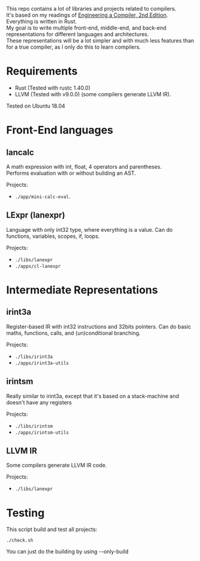 This repo contains a lot of libraries and projects related to compilers.  
It's based on my readings of [Engineering a Compiler, 2nd Edition](https://www.elsevier.com/books/engineering-a-compiler/cooper/978-0-12-088478-0).  
Everything is written in Rust.  
My goal is to write multiple front-end, middle-end, and back-end representations for different languages and architectures.  
These representations will be a lot simpler and with much less features than for a true compiler, as I only do this to learn compilers.  

# Requirements

- Rust (Tested with rustc 1.40.0)
- LLVM (Tested with v9.0.0) (some compilers generate LLVM IR).

Tested on Ubuntu 18.04

# Front-End languages

## lancalc

A math expression with int, float, 4 operators and parentheses.  
Performs evaluation with or without building an AST.

Projects:
- `./app/mini-calc-eval`.

## LExpr (lanexpr)

Language with only int32 type, where everything is a value. Can do functions, variables, scopes, if, loops.

Projects:
- `./libs/lanexpr`
- `./apps/cl-lanexpr`


# Intermediate Representations

## irint3a

Register-based IR with int32 instructions and 32bits pointers. Can do basic maths, functions, calls, and (un)conditional branching.

Projects:
- `./libs/irint3a`
- `./apps/irint3a-utils`

## irintsm

Really similar to irint3a, except that it's based on a stack-machine and doesn't have any registers

Projects:
- `./libs/irintsm`
- `./apps/irintsm-utils`

## LLVM IR

Some compilers generate LLVM IR code.

Projects:
- `./libs/lanexpr`


# Testing

This script build and test all projects:

```shell
./check.sh
```

You can just do the building by using --only-build
